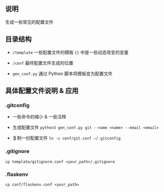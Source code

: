 ## 说明

生成一些常见的配置文件

## 目录结构

- `/template` 一些配置文件的模板 `{}` 中是一些动态改变的变量

- `/conf` 最终配置文件生成的位置

- `gen_conf.py` 通过 Python 脚本将模板变为配置文件

## 具体配置文件说明 & 应用

### .gitconfig

  - 一些命令的缩小 & 一些注释
 
  - 生成配置文件 `python3 gen_conf.py git --name <name> --email <email>`

  - 复制一份配置文件 `ln -s conf/git.conf ~/.gitconfig`

### .gitignore

`cp template/gitignore.conf <your_path>/.gitignore`

### .flaskenv

`cp conf/flaskenv.conf <your_path>`
